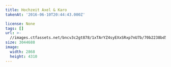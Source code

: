 ```yaml
---
title: Hochzeit Axel & Karo
takenAt: '2016-06-10T20:44:43.000Z'

license: None
tags: []
url: >-
  //images.ctfassets.net/bncv3c2gt878/1xTArYZ4syEXxSRxp7nU7b/70b2238bd51017c641449532aab4cc44/hochzeit-axel--karo_28144227746_o
size: 3044688
image:
  width: 2868
  height: 4310
---
```

